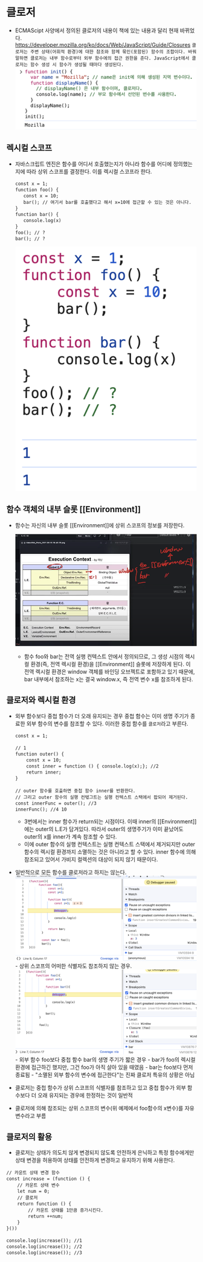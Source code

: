  # 클로저
 - ECMAScipt 사양에서 정의된 클로저의 내용이 책에 있는 내용과 달리 현재 바뀌었다.
 https://developer.mozilla.org/ko/docs/Web/JavaScript/Guide/Closures
 `클로저는 주변 상태(어휘적 환경)에 대한 참조와 함께 묶인(포함된) 함수의 조합이다. 바꿔말하면 클로저는 내부 함수로부터 외부 함수에의 접근 권한을 준다. JavaScript에서 클로저는 함수 생성 시 함수가 생성될 때마다 생성된다.`
 ![alt text](image.png)


 ## 렉시컬 스코프
 - 자바스크립트 엔진은 함수를 어디서 호출했는지가 아니라 함수를 어디에 정의했는지에 따라 상위 스코프를 결정한다. 이를 렉시컬 스코프라 한다.

     ```
    const x = 1;
    function foo() {
        const x = 10;
        bar(); // 여기서 bar를 호출했다고 해서 x=10에 접근할 수 있는 것은 아니다.
    }
    function bar() {
        console.log(x)
    }
    foo(); // ?
    bar(); // ?

    ```
    ![alt text](image-1.png)


 ## 함수 객체의 내부 슬롯 [[Environment]]
 - 함수는 자신의 내부 슬롯 [[Environment]]에 상위 스코프의  정보를 저장한다. 

    ![alt text](image-2.png)

    - 함수 foo와 bar는 전역 실행 컨텍스트 안에서 정의되므로, 그 생성 시점의 렉시컬 환경(즉, 전역 렉시컬 환경)을 [[Environment]] 슬롯에 저장하게 된다. 이 전역 렉시컬 환경은 window 객체를 바인딩 오브젝트로 포함하고 있기 때문에, bar 내부에서 참조하는 x는 결국 window.x, 즉 전역 변수 x를 참조하게 된다.

## 클로저와 렉시컬 환경
- 외부 함수보다 중첩 함수가 더 오래 유지되는 경우 중첩 함수는 이미 생명 주기가 종료한 외부 함수의 변수를 참조할 수 있다. 이러한 중첩 함수를 `클로저`라고 부른다. 

    ```
    const x = 1;

    // 1
    function outer() {
        const x = 10;
        const inner = function () { console.log(x);}; //2
        return inner;
    }

    // outer 함수를 호출하면 중첩 함수 inner를 반환한다.
    // 그리고 outer 함수의 실행 컨텏그트는 실행 컨텍스트 스택에서 팝되어 제거된다.
    const innerFunc = outer(); //3
    innerFunc(); //4 10
    ```
    - 3번에서는 inner 함수가 return되는 시점이다. 이때 inner의 [[Environment]]에는 outer의 L.E가 담겨있다. 따라서 outer의 생명주기가 이미 끝났어도 outer의 x를 inner가 계속 참조할 수 있다. 
    - 이에 outer 함수의 실행 컨텍스트는 실행 컨텍스트 스택에서 제거되지만 outer 함수의 렉시컬 환경까지 소멸하는 것은 아니라고 할 수 있다. inner 함수에 의해 참조되고 있어서 가비지 컬렉션의 대상이 되지 않기 때문이다.

- 일반적으로 모든 함수를 클로저라고 하지는 않는다.
    ![alt text](image-4.png)
        - 상위 스코프의 어떠한 식별자도 참조하지 않는 경우.
    ![alt text](image-5.png)
        - 외부 함수 foo보다 중첩 함수 bar의 생명 주기가 짧은 경우
        -  bar가 foo의 렉시컬 환경에 접근하긴 했지만, 그건 foo가 아직 살아 있을 때였음
        - bar는 foo보다 먼저 종료됨 - "소멸된 외부 함수의 변수에 접근한다"는 진짜 클로저 특유의 상황은 아님
- 클로저는 중첩 함수가 상위 스코프의 식별자를 참조하고 있고 중첩 함수가 외부 함수보다 더 오래 유지되는 경우에 한정하는 것이 일반적
- 클로저에 의해 참조되는 상위 스코프의 변수(위 예제에서 foo함수의 x변수)를 자유 변수라고 부름

## 클로저의 활용
- 클로저는 상태가 의도치 않게 변경되지 않도록 안전하게 은닉하고 특정 함수에게만 상태 변경을 허용하여 상태를 안전하게 변경하고 유지하기 위해 사용한다.
```
// 카운트 상태 변경 함수
const increase = (function () {
    // 카운트 상태 변수
    let num = 0;
    // 클로저
    return function () {
        // 카운트 상태를 1만큼 증가시킨다.
        return ++num;
    }
}())

console.log(increase()); //1
console.log(increase()); //2
console.log(increase()); //3
```